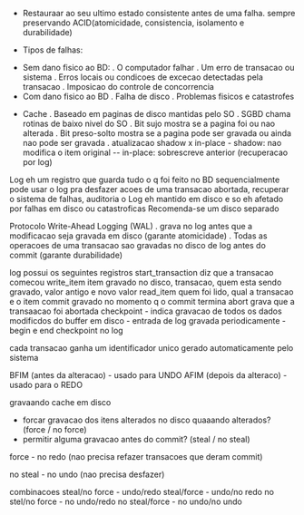 + Restauraar ao seu ultimo estado consistente antes de uma falha. sempre preservando ACID(atomicidade, consistencia, isolamento e durabilidade)

* Tipos de falhas:
- Sem dano fisico ao BD:
. O computador falhar
. Um erro de transacao ou sistema
. Erros locais ou condicoes de excecao detectadas pela transacao
. Imposicao do controle de concorrencia
- Com dano fisico ao BD
. Falha de disco
. Problemas fisicos e catastrofes

+ Cache
. Baseado em paginas de disco mantidas pelo SO
. SGBD chama rotinas de baixo nivel do SO
. Bit sujo mostra se a pagina foi ou nao alterada
. Bit preso-solto mostra se a pagina pode ser gravada ou ainda nao pode ser gravada
. atualizacao shadow x in-place - shadow: nao modifica o item original -- in-place: sobrescreve anterior (recuperacao por log)

Log eh um registro que guarda tudo o q foi feito no BD sequencialmente
pode usar o log pra desfazer acoes de uma transacao abortada, recuperar o sistema de falhas, auditoria
o Log eh mantido em disco e so eh afetado por falhas em disco ou catastroficas
Recomenda-se um disco separado

Protocolo Write-Ahead Logging (WAL)
. grava no log antes que a modificacao seja gravada em disco (garante atomicidade)
. Todas as operacoes de uma transacao sao gravadas no disco de log antes do commit (garante durabilidade)

log possui os seguintes registros
start_transaction diz que a transacao comecou
write_item item gravado no disco, transacao, quem esta sendo gravado, valor antigo e novo valor
read_item quem foi lido, qual a transacao e o item
commit gravado no momento q o commit termina
abort grava que a transaacao foi abortada
checkpoint - indica gravacao de todos os dados modificdos do buffer em disco - entrada de log gravada periodicamente - begin e end checkpoint no log

cada transacao ganha um identificador unico gerado automaticamente pelo sistema

BFIM (antes da alteracao) - usado para UNDO
AFIM (depois da alteraco) - usado para o REDO

gravaando cache em disco 
- forcar gravacao dos itens alterados no disco quaaando alterados? (force / no force)
- permitir alguma gravacao antes do commit? (steal / no steal)

force - no redo (nao precisa refazer transacoes que deram commit)

no steal - no undo (nao precisa desfazer)

combinacoes
steal/no force - undo/redo
steal/force - undo/no redo
no stel/no force - no undo/redo
no steal/force - no undo/no undo





